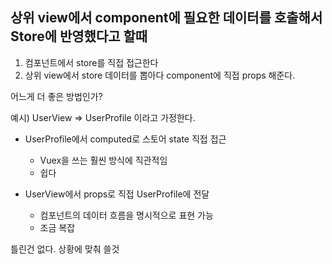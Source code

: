 ## 상위 view에서 component에 필요한 데이터를 호출해서 Store에 반영했다고 할때

1. 컴포넌트에서 store를 직접 접근한다
2. 상위 view에서 store 데이터를 뽑아다 component에 직접 props 해준다.

어느게 더 좋은 방법인가?

예시) UserView => UserProfile 이라고 가정한다.

- UserProfile에서 computed로 스토어 state 직접 접근

  - Vuex을 쓰는 훨씬 방식에 직관적임
  - 쉽다

- UserView에서 props로 직접 UserProfile에 전달
  - 컴포넌트의 데이터 흐름을 명시적으로 표현 가능
  - 조금 복잡

틀린건 없다. 상황에 맞춰 쓸것
